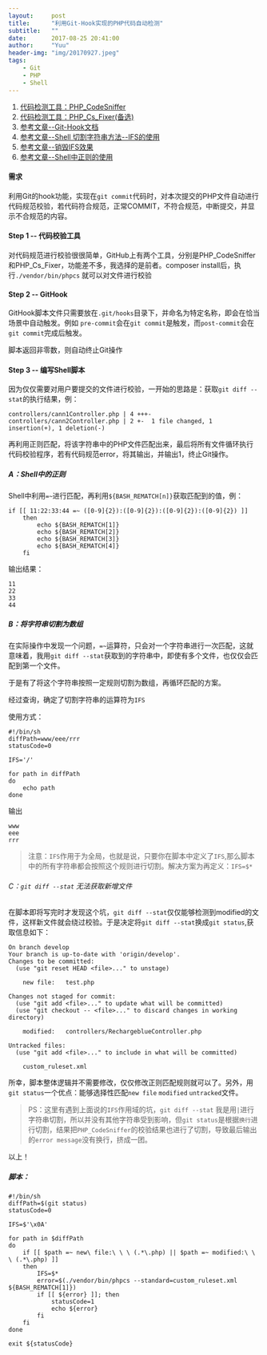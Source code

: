 ```yaml
---
layout:     post
title:      "利用Git-Hook实现的PHP代码自动检测"
subtitle:   ""
date:       2017-08-25 20:41:00
author:     "Yuu"
header-img: "img/20170927.jpeg"
tags:
    - Git
    - PHP
    - Shell
---
```


 1. [代码检测工具：PHP_CodeSniffer](https://github.com/squizlabs/PHP_CodeSniffer)
 2. [代码检测工具：PHP_Cs_Fixer(备选)](https://github.com/FriendsOfPHP/PHP-CS-Fixer)
 3. [参考文章--Git-Hook文档](https://git-scm.com/book/zh/v2/%E8%87%AA%E5%AE%9A%E4%B9%89-Git-Git-%E9%92%A9%E5%AD%90)
 4. [参考文章--Shell 切割字符串方法--IFS的使用](http://smilejay.com/2011/12/bash_ifs/)
 5. [参考文章--销毁IFS效果](http://blog.csdn.net/csfreebird/article/details/7974298)
 6. [参考文章--Shell中正则的使用](http://www.111cn.net/phper/210/88457.htm)

#### 需求
利用Git的hook功能，实现在`git commit`代码时，对本次提交的PHP文件自动进行代码规范校验，若代码符合规范，正常COMMIT，不符合规范，中断提交，并显示不合规范的内容。

#### Step 1 -- 代码校验工具
对代码规范进行校验很很简单，GitHub上有两个工具，分别是PHP_CodeSniffer和PHP_Cs_Fixer，功能差不多，我选择的是前者。composer install后，执行`./vendor/bin/phpcs` 就可以对文件进行校验

#### Step 2 -- GitHook
GitHook脚本文件只需要放在`.git/hooks`目录下，并命名为特定名称，即会在恰当场景中自动触发。例如 `pre-commit`会在`git commit`是触发，而`post-commit`会在`git commit`完成后触发。

脚本返回非零数，则自动终止Git操作

#### Step 3 -- 编写Shell脚本
因为仅仅需要对用户要提交的文件进行校验，一开始的思路是：获取`git diff --stat`的执行结果，例：

```
controllers/cann1Controller.php | 4 +++- controllers/cann2Controller.php | 2 +-  1 file changed, 1 insertion(+), 1 deletion(-)
```

再利用正则匹配，将该字符串中的PHP文件匹配出来，最后将所有文件循环执行代码校验程序，若有代码规范error，将其输出，并输出1，终止Git操作。

##### A：Shell中的正则
Shell中利用`=~`进行匹配，再利用`${BASH_REMATCH[n]}`获取匹配到的值，例：

```
if [[ 11:22:33:44 =~ ([0-9]{2}):([0-9]{2}):([0-9]{2}):([0-9]{2}) ]]
    then
        echo ${BASH_REMATCH[1]}
        echo ${BASH_REMATCH[2]}
        echo ${BASH_REMATCH[3]}
        echo ${BASH_REMATCH[4]}
    fi
```

输出结果：

```
11
22
33
44
```

##### B：将字符串切割为数组
在实际操作中发现一个问题，`=~`运算符，只会对一个字符串进行一次匹配，这就意味着，我用`git diff --stat`获取到的字符串中，即使有多个文件，也仅仅会匹配到第一个文件。

于是有了将这个字符串按照一定规则切割为数组，再循环匹配的方案。

经过查询，确定了切割字符串的运算符为`IFS`

使用方式：

```
#!/bin/sh
diffPath=www/eee/rrr
statusCode=0

IFS='/'

for path in diffPath
do
    echo path
done
```
输出

```
www
eee
rrr
```

>注意：`IFS`作用于为全局，也就是说，只要你在脚本中定义了`IFS`,那么脚本中的所有字符串都会按照这个规则进行切割。解决方案为再定义：`IFS=$*`

###### C：`git diff --stat` 无法获取新增文件
在脚本即将写完时才发现这个坑，`git diff --stat`仅仅能够检测到modified的文件，这样新文件就会绕过校验。于是决定将`git diff --stat`换成`git status`,获取信息如下：

```
On branch develop
Your branch is up-to-date with 'origin/develop'.
Changes to be committed:
  (use "git reset HEAD <file>..." to unstage)

    new file:   test.php

Changes not staged for commit:
  (use "git add <file>..." to update what will be committed)
  (use "git checkout -- <file>..." to discard changes in working directory)

    modified:   controllers/RechargeblueController.php

Untracked files:
  (use "git add <file>..." to include in what will be committed)

    custom_ruleset.xml
```

所幸，脚本整体逻辑并不需要修改，仅仅修改正则匹配规则就可以了。另外，用`git status`一个优点：能够选择性匹配`new file` `modified` `untracked`文件。

>PS：这里有遇到上面说的`IFS`作用域的坑，`git diff --stat` 我是用`|`进行字符串切割，所以并没有其他字符串受到影响，但`git status`是根据`换行`进行切割，结果把`PHP_CodeSniffer`的校验结果也进行了切割，导致最后输出的`error message`没有换行，挤成一团。

以上！

##### 脚本：

```
#!/bin/sh
diffPath=$(git status)
statusCode=0

IFS=$'\x0A'

for path in $diffPath
do
    if [[ $path =~ new\ file:\ \ \ (.*\.php) || $path =~ modified:\ \ \ (.*\.php) ]]
    then
        IFS=$*
        error=$(./vendor/bin/phpcs --standard=custom_ruleset.xml ${BASH_REMATCH[1]})
        if [[ ${error} ]]; then
            statusCode=1
            echo ${error}
        fi
    fi
done

exit ${statusCode}
```


